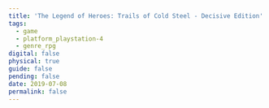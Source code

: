 ```yaml
---
title: 'The Legend of Heroes: Trails of Cold Steel - Decisive Edition'
tags:
  - game
  - platform_playstation-4
  - genre_rpg
digital: false
physical: true
guide: false
pending: false
date: 2019-07-08
permalink: false
---
```

